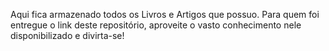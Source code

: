 Aqui fica armazenado todos os Livros e Artigos que possuo. Para quem foi entregue o link deste repositório, aproveite o vasto conhecimento nele disponibilizado e divirta-se!
